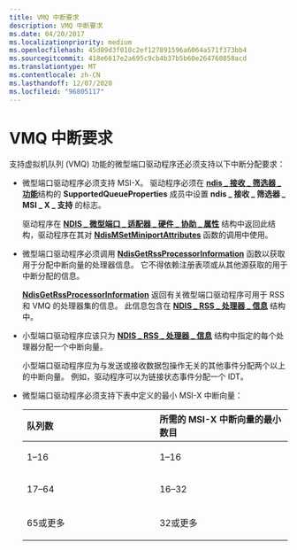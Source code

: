 ```yaml
---
title: VMQ 中断要求
description: VMQ 中断要求
ms.date: 04/20/2017
ms.localizationpriority: medium
ms.openlocfilehash: 45d89d3f018c2ef127891596a6064a571f373bb4
ms.sourcegitcommit: 418e6617e2a695c9cb4b37b5b60e264760858acd
ms.translationtype: MT
ms.contentlocale: zh-CN
ms.lasthandoff: 12/07/2020
ms.locfileid: "96805117"
---
```

# <a name="vmq-interrupt-requirements"></a>VMQ 中断要求


支持虚拟机队列 (VMQ) 功能的微型端口驱动程序还必须支持以下中断分配要求：

-   微型端口驱动程序必须支持 MSI-X。 驱动程序必须在 [**ndis \_ 接收 \_ 筛选器 \_ 功能**](/windows-hardware/drivers/ddi/ntddndis/ns-ntddndis-_ndis_receive_filter_capabilities)结构的 **SupportedQueueProperties** 成员中设置 **ndis \_ 接收 \_ 筛选器 \_ MSI \_ X \_ 支持** 的标志。

    驱动程序在 [**NDIS \_ 微型端口 \_ 适配器 \_ 硬件 \_ 协助 \_ 属性**](/windows-hardware/drivers/ddi/ndis/ns-ndis-_ndis_miniport_adapter_hardware_assist_attributes) 结构中返回此结构，驱动程序在其对 [**NdisMSetMiniportAttributes**](/windows-hardware/drivers/ddi/ndis/nf-ndis-ndismsetminiportattributes) 函数的调用中使用。

-   微型端口驱动程序必须调用 [**NdisGetRssProcessorInformation**](/windows-hardware/drivers/ddi/ndis/nf-ndis-ndisgetrssprocessorinformation) 函数以获取用于分配中断向量的处理器信息。 它不得依赖注册表项或从其他源获取的用于中断分配的信息。

    [**NdisGetRssProcessorInformation**](/windows-hardware/drivers/ddi/ndis/nf-ndis-ndisgetrssprocessorinformation) 返回有关微型端口驱动程序可用于 RSS 和 VMQ 的处理器集的信息。 此信息包含在 [**NDIS \_ RSS \_ 处理器 \_ 信息**](/windows-hardware/drivers/ddi/ntddndis/ns-ntddndis-_ndis_rss_processor_info) 结构中。

-   小型端口驱动程序应该只为 [**NDIS \_ RSS \_ 处理器 \_ 信息**](/windows-hardware/drivers/ddi/ntddndis/ns-ntddndis-_ndis_rss_processor_info) 结构中指定的每个处理器分配一个中断向量。

    小型端口驱动程序应为与发送或接收数据包操作无关的其他事件分配两个以上的中断向量。 例如，驱动程序可以为链接状态事件分配一个 IDT。

-   微型端口驱动程序必须支持下表中定义的最小 MSI-X 中断向量：

    <table>
    <colgroup>
    <col width="50%" />
    <col width="50%" />
    </colgroup>
    <thead>
    <tr class="header">
    <th align="left">队列数</th>
    <th align="left">所需的 MSI-X 中断向量的最小数目</th>
    </tr>
    </thead>
    <tbody>
    <tr class="odd">
    <td align="left"><p>1–16</p></td>
    <td align="left"><p>1–16</p></td>
    </tr>
    <tr class="even">
    <td align="left"><p>17–64</p></td>
    <td align="left"><p>16–32</p></td>
    </tr>
    <tr class="odd">
    <td align="left"><p>65或更多</p></td>
    <td align="left"><p>32或更多</p></td>
    </tr>
    </tbody>
    </table>

     

 

